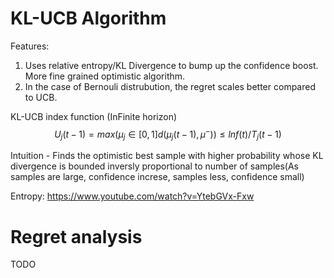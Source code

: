 
# KL-UCB Algorithm
Features:
1. Uses relative entropy/KL Divergence to bump up the confidence boost.
   More fine grained optimistic algorithm.
2. In the case of Bernouli distrubution, the regret scales better compared to UCB.





KL-UCB index function (InFinite horizon)
$$
U_j(t-1) = max ( \mu_j\in[0,1] d(\mu_j(t-1),\mu^{-})) \leq ln f(t)/T_j(t-1)
$$

Intuition - Finds the optimistic best sample with higher probability whose KL divergence is bounded inversly proportional to number of samples(As samples are large, confidence increse, samples less, confidence small)


Entropy:
https://www.youtube.com/watch?v=YtebGVx-Fxw




# Regret analysis
TODO